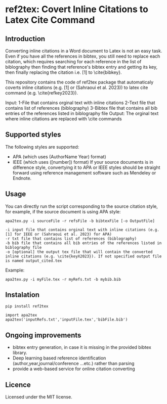 # ref2tex: Covert Inline Citations to Latex Cite Command
## Introduction
Converting inline citations in a Word document to Latex is not an easy task. Even if you have all the references in bibtex, you still need to replace each citation, which requires searching for each reference in the list of biblography then finding that reference's bibtex entry and getting its key, then finally replacing the citation i.e. [1] to \cite{bibkey}.

This repository contains the code of ref2tex package that automaticaly coverts inline citations (e.g. [1] or (Sahraoui et al. 2023)) to latex cite command (e.g. \cite{refkey2023}).

Input:
1-File that contains orginal text with inline citations 
2-Text file that contains list of references (biblography)
3-Bibtex file that contains all bib entries of the references listed in biblography file
Output:
The orginal text where inline citations are replaced with \cite commands

## Supported styles
The following styles are supported:

- APA (which uses (AuthorName Year) format)
- IEEE (which uses ([number]) format)
If your source documents is in difference style, convertying it to APA or IEEE styles should be straight forward using reference management software such as Mendeley or Endnote.

## Usage
You can directly run the script corresponding to the source citation style, for example, if the source document is using APA style:
```
apa2tex.py -i sourceFile -r refsFile -b bibtexFile [-o OutputFile]

-i input file that contains orginal text with inline citations (e.g. [1] for IEEE or (Sahraoui et al. 2023) for APA)
-r txt file that contains list of references (biblography)
-b bib file that contains all bib entries of the references listed in biblography file
-o [optional] the output tex file that will contain the converted inline citations (e.g. \cite{keyX2023}). If not specified output file is named output_cited.tex
```
Example:
```
apa2tex.py -i myFile.tex -r myRefs.txt -b mybib.bib
```


## Instalation
```
pip install ref2tex
```
```
import apa2tex
apa2tex('inputRefs.txt','inputFile.tex','bibFile.bib')
```

## Ongoing improvements
- bibtex entry generation, in case it is missing in the provided bibtex library.
- Deep learning based reference identification (author,year,journal/conference ...etc.) rather than parsing
- provide a web-based service for online citation converting

## Licence
Licensed under the MIT license.

